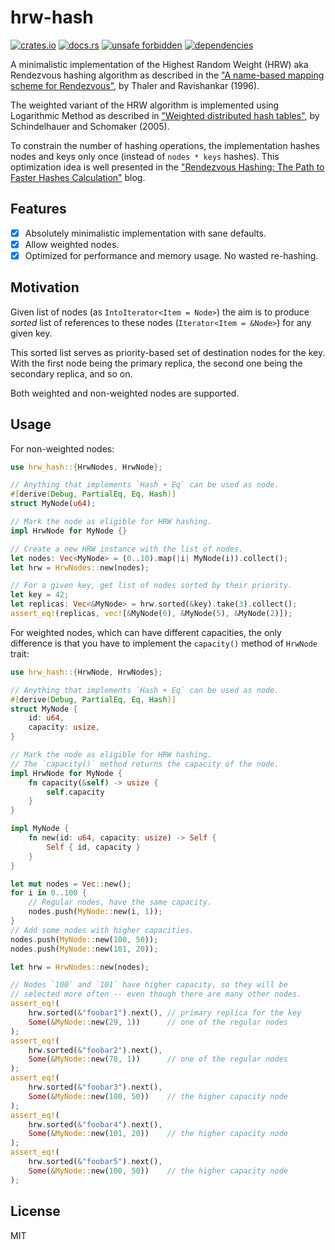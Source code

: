 # hrw-hash

[![crates.io](https://img.shields.io/crates/d/hrw-hash.svg)](https://crates.io/crates/hrw-hash)
[![docs.rs](https://docs.rs/hrw-hash/badge.svg)](https://docs.rs/hrw-hash)
[![unsafe forbidden](https://img.shields.io/badge/unsafe-forbidden-success.svg)](https://github.com/rust-secure-code/safety-dance/)
[![dependencies](https://deps.rs/repo/github/farazdagi/hrw-hash/status.svg)](https://deps.rs/repo/github/farazdagi/mpchash)

A minimalistic implementation of the Highest Random Weight (HRW) aka Rendezvous hashing algorithm as
described in the
["A name-based mapping scheme for Rendezvous"](https://www.eecs.umich.edu/techreports/cse/96/CSE-TR-316-96.pdf),
by Thaler and Ravishankar (1996).

The weighted variant of the HRW algorithm is implemented using Logarithmic Method as described in
["Weighted distributed hash tables"](https://dl.acm.org/doi/10.1145/1073970.1074008), by
Schindelhauer and Schomaker (2005).

To constrain the number of hashing operations, the implementation hashes nodes and keys only once
(instead of `nodes * keys` hashes). This optimization idea is well presented in the
["Rendezvous Hashing: The Path to Faster Hashes Calculation"](https://www.npiontko.pro/2024/12/23/computation-efficient-rendezvous-hashing)
blog.

## Features

- [x] Absolutely minimalistic implementation with sane defaults.
- [x] Allow weighted nodes.
- [x] Optimized for performance and memory usage. No wasted re-hashing.

## Motivation

Given list of nodes (as `IntoIterator<Item = Node>`) the aim is to produce *sorted* list of
references to these nodes (`Iterator<Item = &Node>`) for any given key.

This sorted list serves as priority-based set of destination nodes for the key. With the first node
being the primary replica, the second one being the secondary replica, and so on.

Both weighted and non-weighted nodes are supported.

## Usage

For non-weighted nodes:

``` rust
use hrw_hash::{HrwNodes, HrwNode};

// Anything that implements `Hash + Eq` can be used as node.
#[derive(Debug, PartialEq, Eq, Hash)]
struct MyNode(u64);

// Mark the node as eligible for HRW hashing.
impl HrwNode for MyNode {}

// Create a new HRW instance with the list of nodes.
let nodes: Vec<MyNode> = (0..10).map(|i| MyNode(i)).collect();
let hrw = HrwNodes::new(nodes);

// For a given key, get list of nodes sorted by their priority.
let key = 42;
let replicas: Vec<&MyNode> = hrw.sorted(&key).take(3).collect();
assert_eq!(replicas, vec![&MyNode(6), &MyNode(5), &MyNode(2)]);
```

For weighted nodes, which can have different capacities, the only difference is that you have to
implement the `capacity()` method of `HrwNode` trait:

``` rust
use hrw_hash::{HrwNode, HrwNodes};

// Anything that implements `Hash + Eq` can be used as node.
#[derive(Debug, PartialEq, Eq, Hash)]
struct MyNode {
    id: u64,
    capacity: usize,
}

// Mark the node as eligible for HRW hashing.
// The `capacity()` method returns the capacity of the node.
impl HrwNode for MyNode {
    fn capacity(&self) -> usize {
        self.capacity
    }
}

impl MyNode {
    fn new(id: u64, capacity: usize) -> Self {
        Self { id, capacity }
    }
}

let mut nodes = Vec::new();
for i in 0..100 {
    // Regular nodes, have the same capacity.
    nodes.push(MyNode::new(i, 1));
}
// Add some nodes with higher capacities.
nodes.push(MyNode::new(100, 50));
nodes.push(MyNode::new(101, 20));

let hrw = HrwNodes::new(nodes);

// Nodes `100` and `101` have higher capacity, so they will be
// selected more often -- even though there are many other nodes.
assert_eq!(
    hrw.sorted(&"foobar1").next(), // primary replica for the key
    Some(&MyNode::new(29, 1))      // one of the regular nodes
);
assert_eq!(
    hrw.sorted(&"foobar2").next(),
    Some(&MyNode::new(78, 1))      // one of the regular nodes
);
assert_eq!(
    hrw.sorted(&"foobar3").next(),
    Some(&MyNode::new(100, 50))    // the higher capacity node
);
assert_eq!(
    hrw.sorted(&"foobar4").next(), 
    Some(&MyNode::new(101, 20))    // the higher capacity node
);
assert_eq!(
    hrw.sorted(&"foobar5").next(), 
    Some(&MyNode::new(100, 50))    // the higher capacity node
);
```

## License

MIT
